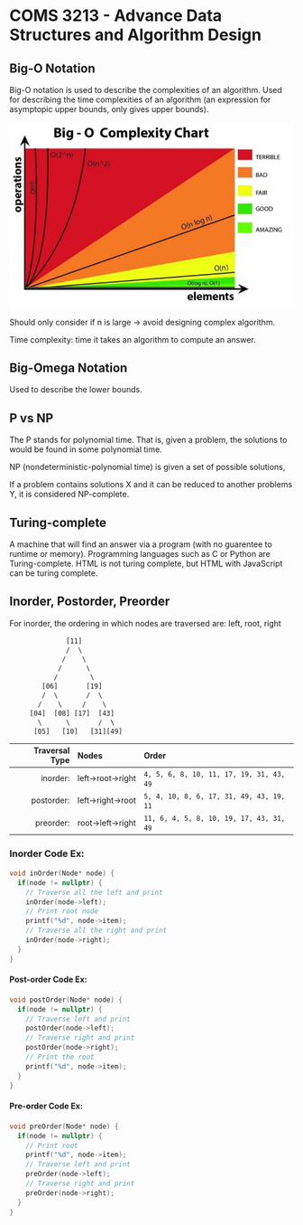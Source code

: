 # COMS 3213 - Advance Data Structures and Algorithm Design

## Big-O Notation

Big-O notation is used to describe the complexities of an algorithm.
Used for describing the time complexities of an algorithm (an expression for
asymptopic upper bounds, only gives upper bounds).

<center>
<img src="big-o-graph.jpg">
</center>

Should only consider if n is large -> avoid designing complex algorithm.

Time complexity: time it takes an algorithm to compute an answer.


## Big-Omega Notation

Used to describe the lower bounds.

## P vs NP

The P stands for polynomial time. That is, given a problem, the solutions to
would be found in some polynomial time.

NP (nondeterministic-polynomial time) is given a set of possible solutions,

If a problem contains solutions X and it can be reduced to another problems
Y, it is considered NP-complete.

## Turing-complete

A machine that will find an answer via a program (with no guarentee to
runtime or memory). Programming languages such as C or Python are
Turing-complete. HTML is not turing complete, but HTML with JavaScript can be
turing complete.

## Inorder, Postorder, Preorder

For inorder, the ordering in which nodes are traversed are: left, root, right

```
              [11]
              /  \
             /    \
            /      \
           /        \
        [06]       [19]
        /  \       /  \
       /    \     /    \
     [04]  [08] [17]  [43]
       \      \       /  \
      [05]   [10]   [31][49]

```
| Traversal Type | Nodes           | Order                                    |
| -------------: | :-------------- | :--------------------------------------- |
|       inorder: | left→root→right | `4, 5, 6, 8, 10, 11, 17, 19, 31, 43, 49` |
|     postorder: | left→right→root | `5, 4, 10, 8, 6, 17, 31, 49, 43, 19, 11` |
|      preorder: | root→left→right | `11, 6, 4, 5, 8, 10, 19, 17, 43, 31, 49` |

### Inorder Code Ex:
```c++
void inOrder(Node* node) {
  if(node != nullptr) {
    // Traverse all the left and print
    inOrder(node->left);
    // Print root node
    printf("%d", node->item);
    // Traverse all the right and print
    inOrder(node->right);
  }
}
```
#### Post-order Code Ex:
```c++
void postOrder(Node* node) {
  if(node != nullptr) {
    // Traverse left and print
    postOrder(node->left);
    // Traverse right and print
    postOrder(node->right);
    // Print the root
    printf("%d", node->item);
  }
}
```
#### Pre-order Code Ex:
```c++
void preOrder(Node* node) {
  if(node != nullptr) {
    // Print root
    printf("%d", node->item);
    // Traverse left and print
    preOrder(node->left);
    // Traverse right and print
    preOrder(node->right);
  }
}
```
